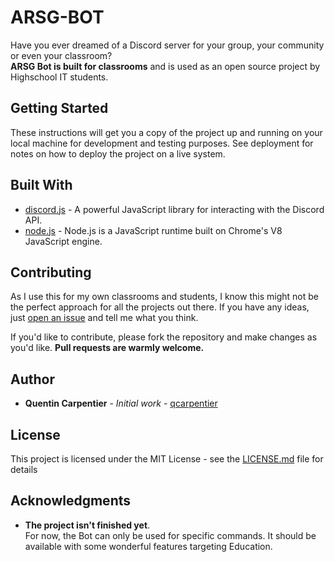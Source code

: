 # ARSG-BOT

Have you ever dreamed of a Discord server for your group, your community or even your classroom?  
**ARSG Bot is built for classrooms** and is used as an open source project by Highschool IT students.      
 

## Getting Started

These instructions will get you a copy of the project up and running on your local machine for development and testing purposes. See deployment for notes on how to deploy the project on a live system.

## Built With

* [discord.js](https://github.com/discordjs/discord.js/) - A powerful JavaScript library for interacting with the Discord API.
* [node.js](https://github.com/nodejs/node) - Node.js is a JavaScript runtime built on Chrome's V8 JavaScript engine.

## Contributing

As I use this for my own classrooms and students, I know this might not be the perfect approach
for all the projects out there. If you have any ideas, just
[open an issue](https://github.com/qcarpentier/arsg-bot/issues/new) and tell me what you think.

If you'd like to contribute, please fork the repository and make changes as
you'd like. **Pull requests are warmly welcome.**

## Author

* **Quentin Carpentier** - *Initial work* - [qcarpentier](https://github.com/qcarpentier)

## License

This project is licensed under the MIT License - see the [LICENSE.md](LICENSE.md) file for details

## Acknowledgments

* **The project isn't finished yet**.  
For now, the Bot can only be used for specific commands. It should be available with some wonderful features targeting Education.